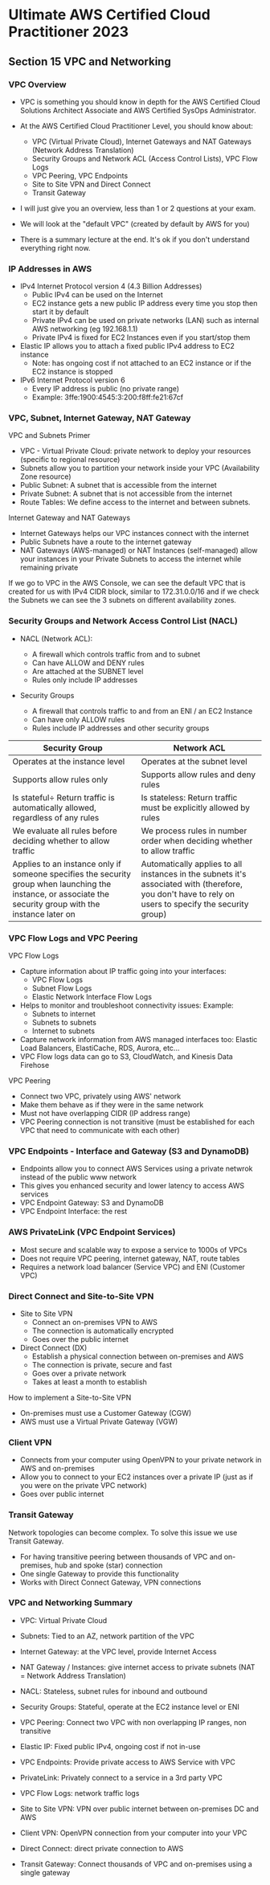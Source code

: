 # Ultimate AWS Certified Cloud Practitioner 2023

## Section 15 VPC and Networking

### VPC Overview

- VPC is something you should know in depth for the AWS Certified Cloud Solutions Architect Associate and AWS Certified SysOps Administrator.

- At the AWS Certified Cloud Practitioner Level, you should know about:
  - VPC (Virtual Private Cloud), Internet Gateways and NAT Gateways (Network Address Translation)
  - Security Groups and Network ACL (Access Control Lists), VPC Flow Logs
  - VPC Peering, VPC Endpoints
  - Site to Site VPN and Direct Connect
  - Transit Gateway

- I will just give you an overview, less than 1 or 2 questions at your exam.
- We will look at the "default VPC" (created by default by AWS for you)
- There is a summary lecture at the end. It's ok if you don't understand everything right now.

### IP Addresses in AWS

- IPv4 Internet Protocol version 4 (4.3 Billion Addresses)
  - Public IPv4 can be used on the Internet
  - EC2 instance gets a new public IP address every time you stop then start it by default
  - Private IPv4 can be used on private networks (LAN) such as internal AWS networking (eg 192.168.1.1)
  - Private IPv4 is fixed for EC2 Instances even if you start/stop them
- Elastic IP allows you to attach a fixed public IPv4 address to EC2 instance
  - Note: has ongoing cost if not attached to an EC2 instance or if the EC2 instance is stopped
- IPv6 Internet Protocol version 6
  - Every IP address is public (no private range)
  - Example: 3ffe:1900:4545:3:200:f8ff:fe21:67cf

### VPC, Subnet, Internet Gateway, NAT Gateway

VPC and Subnets Primer

- VPC - Virtual Private Cloud: private network to deploy your resources (specific to regional resource)
- Subnets allow you to partition your network inside your VPC (Availability Zone resource)
- Public Subnet: A subnet that is accessible from the internet
- Private Subnet: A subnet that is not accessible from the internet
- Route Tables: We define access to the internet and between subnets.

Internet Gateway and NAT Gateways

- Internet Gateways helps our VPC instances connect with the internet
- Public Subnets have a route to the internet gateway
- NAT Gateways (AWS-managed) or NAT Instances (self-managed) allow your instances in your Private Subnets to access the internet while remaining private

If we go to VPC in the AWS Console, we can see the default VPC that is created for us with IPv4 CIDR block, similar to 172.31.0.0/16 and if we check the Subnets we can see the 3 subnets on different availability zones.

### Security Groups and Network Access Control List (NACL)

- NACL (Network ACL):
  - A firewall which controls traffic from and to subnet
  - Can have ALLOW and DENY rules
  - Are attached at the SUBNET level
  - Rules only include IP addresses

- Security Groups
  - A firewall that controls traffic to and from an ENI / an EC2 Instance
  - Can have only ALLOW rules
  - Rules include IP addresses and other security groups


|Security Group|Network ACL|
|--|--|
|Operates at the instance level|Operates at the subnet level|
|Supports allow rules only|Supports allow rules and deny rules|
|Is stateful÷ Return traffic is automatically allowed, regardless of any rules|Is stateless: Return traffic must be explicitly allowed by rules|
|We evaluate all rules before deciding whether to allow traffic|We process rules in number order when deciding whether to allow traffic|
|Applies to an instance only if someone specifies the security group when launching the instance, or associate the security group with the instance later on|Automatically applies to all instances in the subnets it's associated with (therefore, you don't have to rely on users to specify the security group)|

### VPC Flow Logs and VPC Peering

VPC Flow Logs

- Capture information about IP traffic going into your interfaces:
  - VPC Flow Logs
  - Subnet Flow Logs
  - Elastic Network Interface Flow Logs
- Helps to monitor and troubleshoot connectivity issues: Example:
  - Subnets to internet
  - Subnets to subnets
  - Internet to subnets
- Capture network information from AWS managed interfaces too: Elastic Load Balancers, ElastiCache, RDS, Aurora, etc...
- VPC Flow logs data can go to S3, CloudWatch, and Kinesis Data Firehose

VPC Peering

- Connect two VPC, privately using AWS' network
- Make them behave as if they were in the same network
- Must not have overlapping CIDR (IP address range)
- VPC Peering connection is not transitive (must be established for each VPC that need to communicate with each other)

### VPC Endpoints - Interface and Gateway (S3 and DynamoDB)

- Endpoints allow you to connect AWS Services using a private netwrok instead of the public www network
- This gives you enhanced security and lower latency to access AWS services
- VPC Endpoint Gateway: S3 and DynamoDB
- VPC Endpoint Interface: the rest

### AWS PrivateLink (VPC Endpoint Services)

- Most secure and scalable way to expose a service to 1000s of VPCs
- Does not require VPC peering, internet gateway, NAT, route tables
- Requires a network load balancer (Service VPC) and ENI (Customer VPC)

### Direct Connect and Site-to-Site VPN

- Site to Site VPN
  - Connect an on-premises VPN to AWS
  - The connection is automatically encrypted
  - Goes over the public internet
- Direct Connect (DX)
  - Establish a physical connection between on-premises and AWS
  - The connection is private, secure and fast
  - Goes over a private network
  - Takes at least a month to establish

How to implement a Site-to-Site VPN

- On-premises must use a Customer Gateway (CGW)
- AWS must use a Virtual Private Gateway (VGW)

### Client VPN

- Connects from your computer using OpenVPN to your private network in AWS and on-premises
- Allow you to connect to your EC2 instances over a private IP (just as if you were on the private VPC network)
- Goes over public internet

### Transit Gateway

Network topologies can become complex. To solve this issue we use Transit Gateway.

- For having transitive peering between thousands of VPC and on-premises, hub and spoke (star) connection
- One single Gateway to provide this functionality
- Works with Direct Connect Gateway, VPN connections

### VPC and Networking Summary

- VPC: Virtual Private Cloud
- Subnets: Tied to an AZ, network partition of the VPC
- Internet Gateway: at the VPC level, provide Internet Access
- NAT Gateway / Instances: give internet access to private subnets (NAT = Network Address Translation)
- NACL: Stateless, subnet rules for inbound and outbound
- Security Groups: Stateful, operate at the EC2 instance level or ENI
- VPC Peering: Connect two VPC with non overlapping IP ranges, non transitive
- Elastic IP: Fixed public IPv4, ongoing cost if not in-use

- VPC Endpoints: Provide private access to AWS Service with VPC
- PrivateLink: Privately connect to a service in a 3rd party VPC
- VPC Flow Logs: network traffic logs
- Site to Site VPN: VPN over public internet between on-premises DC and AWS
- Client VPN: OpenVPN connection from your computer into your VPC
- Direct Connect: direct private connection to AWS
- Transit Gateway: Connect thousands of VPC and on-premises using a single gateway


